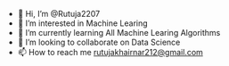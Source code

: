 - 👋 Hi, I’m @Rutuja2207
- 👀 I’m interested in Machine Learing 
- 🌱 I’m currently learning All Machine Learing Algorithms
- 💞️ I’m looking to collaborate on Data Science 
- 📫 How to reach me rutujakhairnar212@gmail.com

<!---
Rutuja2207/Rutuja2207 is a ✨ special ✨ repository because its `README.md` (this file) appears on your GitHub profile.
You can click the Preview link to take a look at your changes.
--->
